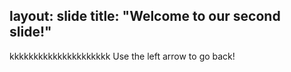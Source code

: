 
layout: slide
title: "Welcome to our second slide!"
---
kkkkkkkkkkkkkkkkkkkkk
Use the left arrow to go back!
